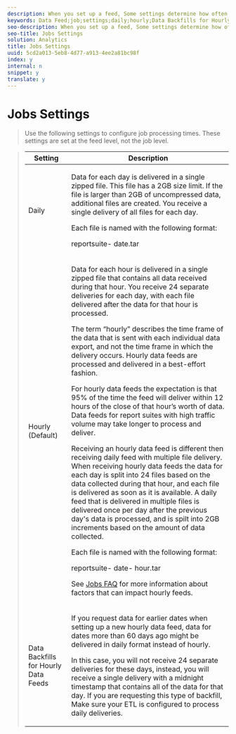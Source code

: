 ```yaml
---
description: When you set up a feed, Some settings determine how often jobs are processed.
keywords: Data Feed;job;settings;daily;hourly;Data Backfills for Hourly Data Feeds;backfill
seo-description: When you set up a feed, Some settings determine how often jobs are processed.
seo-title: Jobs Settings
solution: Analytics
title: Jobs Settings
uuid: 5cd2a013-5eb8-4d77-a913-4ee2a81bc98f
index: y
internal: n
snippet: y
translate: y
---
```


# Jobs Settings


>Use the following settings to configure job processing times. These settings are set at the feed level, not the job level. 



><table id="table_2070F73212F245E98DADC6B5DFDB1C72"> 
 <thead> 
  <tr> 
   <th colname="col1" class="entry"> Setting </th> 
   <th colname="col2" class="entry"> Description </th> 
  </tr> 
 </thead>
 <tbody> 
  <tr> 
   <td colname="col1"> Daily </td> 
   <td colname="col2"> <p>Data for each day is delivered in a single zipped file. This file has a 2GB size limit. If the file is larger than 2GB of uncompressed data, additional files are created. You receive a single delivery of all files for each day. </p> <p>Each file is named with the following format: </p> <p> <span class="filepath"> <span class="varname"> reportsuite</span>-<span class="varname"> date</span>.tar</span> </p> </td> 
  </tr> 
  <tr> 
   <td colname="col1"> Hourly (Default) </td> 
   <td colname="col2"> <p>Data for each hour is delivered in a single zipped file that contains all data received during that hour. You receive 24 separate deliveries for each day, with each file delivered after the data for that hour is processed. </p> <p>The term “hourly” describes the time frame of the data that is sent with each individual data export, and not the time frame in which the delivery occurs. Hourly data feeds are processed and delivered in a best-effort fashion. </p> <p>For hourly data feeds the expectation is that 95% of the time the feed will deliver within 12 hours of the close of that hour’s worth of data. Data feeds for report suites with high traffic volume may take longer to process and deliver. </p> <p>Receiving an hourly data feed is different then receiving daily feed with multiple file delivery. When receiving hourly data feeds the data for each day is split into 24 files based on the data collected during that hour, and each file is delivered as soon as it is available. A daily feed that is delivered in multiple files is delivered once per day after the previous day's data is processed, and is spilt into 2GB increments based on the amount of data collected. </p> <p>Each file is named with the following format: </p> <p> <span class="filepath"> <span class="varname"> reportsuite</span>-<span class="varname"> date</span>-<span class="varname"> hour</span>.tar</span> </p> <p>See <a href="../../analytics-data-feed/datafeeds_contents/jobs-faq.md#concept_7C67A012CCF64B0C8DA33E5A6CF7FD9E" format="dita" scope="local"> Jobs FAQ</a> for more information about factors that can impact hourly feeds. </p> </td> 
  </tr> 
  <tr> 
   <td colname="col1"> Data Backfills for Hourly Data Feeds </td> 
   <td colname="col2"> <p>If you request data for earlier dates when setting up a new hourly data feed, data for dates more than 60 days ago might be delivered in daily format instead of hourly. </p> <p>In this case, you will not receive 24 separate deliveries for these days, instead, you will receive a single delivery with a midnight timestamp that contains all of the data for that day. If you are requesting this type of backfill, Make sure your ETL is configured to process daily deliveries. </p> </td> 
  </tr> 
 </tbody> 
</table>

